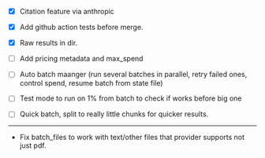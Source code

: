 - [x] Citation feature via anthropic

- [x] Add github action tests before merge.

- [x] Raw results in dir.

- [ ] Add pricing metadata and max_spend

- [ ] Auto batch maanger (run several batches in parallel, retry failed ones, control spend, resume batch from state file)
 - [ ] Test mode to run on 1% from batch to check if works before big one
 - [ ] Quick batch, split to really little chunks for quicker results.

---
- Fix batch_files to work with text/other files that provider supports not just pdf.